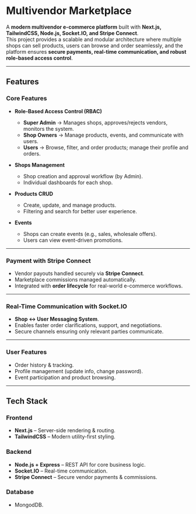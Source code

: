 
# Multivendor Marketplace

A **modern multivendor e-commerce platform** built with **Next.js, TailwindCSS, Node.js, Socket.IO, and Stripe Connect**.  
This project provides a scalable and modular architecture where multiple shops can sell products, users can browse and order seamlessly, and the platform ensures **secure payments, real-time communication, and robust role-based access control**.

---

## Features

### Core Features

- **Role-Based Access Control (RBAC)**

  - **Super Admin** → Manages shops, approves/rejects vendors, monitors the system.
  - **Shop Owners** → Manage products, events, and communicate with users.
  - **Users** → Browse, filter, and order products; manage their profile and orders.

- **Shops Management**

  - Shop creation and approval workflow (by Admin).
  - Individual dashboards for each shop.

- **Products CRUD**

  - Create, update, and manage products.
  - Filtering and search for better user experience.

- **Events**
  - Shops can create events (e.g., sales, wholesale offers).
  - Users can view event-driven promotions.

---

### Payment with **Stripe Connect**

- Vendor payouts handled securely via **Stripe Connect**.
- Marketplace commissions managed automatically.
- Integrated with **order lifecycle** for real-world e-commerce workflows.


---

### Real-Time Communication with **Socket.IO**

- **Shop ↔ User Messaging System**.
- Enables faster order clarifications, support, and negotiations.
- Secure channels ensuring only relevant parties communicate.

---

### User Features

- Order history & tracking.
- Profile management (update info, change password).
- Event participation and product browsing.

---

## Tech Stack

### Frontend

- **Next.js** – Server-side rendering & routing.
- **TailwindCSS** – Modern utility-first styling.

### Backend

- **Node.js + Express** – REST API for core business logic.
- **Socket.IO** – Real-time communication.
- **Stripe Connect** – Secure vendor payments & commissions.

### Database

- MongodDB.

